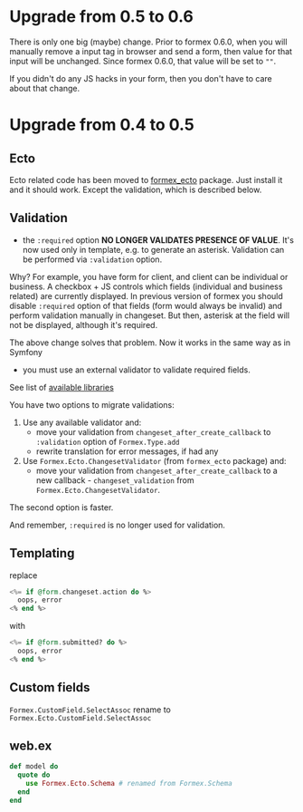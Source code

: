 # Upgrade from 0.5 to 0.6

There is only one big (maybe) change.
Prior to formex 0.6.0, when you will manually remove a input tag
in browser and send a form, then value for that input will be unchanged.
Since formex 0.6.0, that value will be set to `""`.

If you didn't do any JS hacks in your form, then you don't have to care about that change.

# Upgrade from 0.4 to 0.5

## Ecto

Ecto related code has been moved to [formex_ecto](https://github.com/jakub-zawislak/formex_ecto)
package. Just install it and it should work. Except the validation, which is described below.

## Validation

* the `:required` option **NO LONGER VALIDATES PRESENCE OF VALUE**. It's now used only in template,
e.g. to generate an asterisk. Validation can be performed via `:validation` option.

Why? For example, you have form for client, and client can be individual or business.
A checkbox + JS controls which fields (individual and business related) are currently
displayed. In previous version of formex you should disable `:required` option of that fields
(form would always be invalid) and perform validation manually in changeset.
But then, asterisk at the field will not be displayed, although it's required.

The above change solves that problem. Now it works in the same way as in Symfony

* you must use an external validator to validate required fields.

See list of
[available libraries](https://hexdocs.pm/formex/Formex.Validator.html#available-adapters)

You have two options to migrate validations:
1. Use any available validator and:
    - move your validation from `changeset_after_create_callback` to `:validation`
      option of `Formex.Type.add`
    - rewrite translation for error messages, if had any
2. Use `Formex.Ecto.ChangesetValidator` (from `formex_ecto` package) and:
    - move your validation from `changeset_after_create_callback` to a new callback -
    `changeset_validation` from `Formex.Ecto.ChangesetValidator`.

The second option is faster.

And remember, `:required` is no longer used for validation.

## Templating

replace

```elixir
<%= if @form.changeset.action do %>
  oops, error
<% end %>
```

with

```elixir
<%= if @form.submitted? do %>
  oops, error
<% end %>
```

## Custom fields

`Formex.CustomField.SelectAssoc` rename to `Formex.Ecto.CustomField.SelectAssoc`

## web.ex

```elixir
def model do
  quote do
    use Formex.Ecto.Schema # renamed from Formex.Schema
  end
end
```

